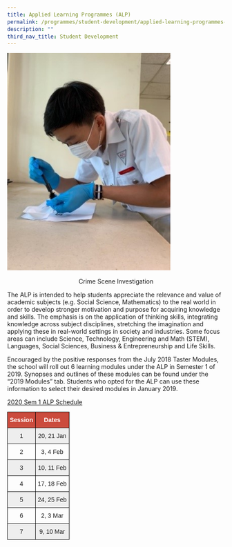 ```yaml
---
title: Applied Learning Programmes (ALP)
permalink: /programmes/student-development/applied-learning-programmes-alp/
description: ""
third_nav_title: Student Development
---
```

<style>  
img {  
  display: block;  
  margin-left: auto;  
  margin-right: auto;  
}  
</style>  
<body><img src="/images/CSI.jpeg" alt="Applied Learning Programmes (ALP)" style="width:75%;">  
  
</body>

<p style="text-align:center;">Crime Scene Investigation</p>


The ALP is intended to help students appreciate the relevance and value of academic subjects (e.g. Social Science, Mathematics) to the real world in order to develop stronger motivation and purpose for acquiring knowledge and skills. The emphasis is on the application of thinking skills, integrating knowledge across subject disciplines, stretching the imagination and applying these in real-world settings in society and industries. Some focus areas can include Science, Technology, Engineering and Math (STEM), Languages, Social Sciences, Business & Entrepreneurship and Life Skills.

Encouraged by the positive responses from the July 2018 Taster Modules, the school will roll out 6 learning modules under the ALP in Semester 1 of 2019. Synopses and outlines of these modules can be found under the “2019 Modules” tab. Students who opted for the ALP can use these information to select their desired modules in January 2019.

<u>2020 Sem 1 ALP Schedule</u>

<style type="text/css">
.tg  {border-collapse:collapse;border-spacing:0;}
.tg td{border-color:black;border-style:solid;border-width:1px;font-family:Arial, sans-serif;font-size:14px;
  overflow:hidden;padding:10px 5px;word-break:normal;}
.tg th{border-color:black;border-style:solid;border-width:1px;font-family:Arial, sans-serif;font-size:14px;
  font-weight:normal;overflow:hidden;padding:10px 5px;word-break:normal;}
.tg .tg-un5n{background-color:#CB4B3D;color:#FFF;font-weight:bold;text-align:center;vertical-align:top}
.tg .tg-mgsp{background-color:#EEE;text-align:center;vertical-align:middle}
.tg .tg-nrix{text-align:center;vertical-align:middle}
</style>
<table class="tg">
<thead>
  <tr>
    <th class="tg-un5n"><span style="font-weight:bolder">Session</span></th>
    <th class="tg-un5n"><span style="font-weight:bolder">Dates</span></th>
  </tr>
</thead>
<tbody>
  <tr>
    <td class="tg-mgsp">1</td>
    <td class="tg-mgsp">20, 21 Jan</td>
  </tr>
  <tr>
    <td class="tg-nrix">2</td>
    <td class="tg-nrix">3, 4 Feb</td>
  </tr>
  <tr>
    <td class="tg-mgsp">3</td>
    <td class="tg-mgsp">10, 11 Feb</td>
  </tr>
  <tr>
    <td class="tg-nrix">4</td>
    <td class="tg-nrix">17, 18 Feb</td>
  </tr>
  <tr>
    <td class="tg-mgsp">5</td>
    <td class="tg-mgsp">24, 25 Feb</td>
  </tr>
  <tr>
    <td class="tg-nrix">6</td>
    <td class="tg-nrix">2, 3 Mar</td>
  </tr>
  <tr>
    <td class="tg-mgsp">7</td>
    <td class="tg-mgsp">9, 10 Mar</td>
  </tr>
</tbody>
</table>